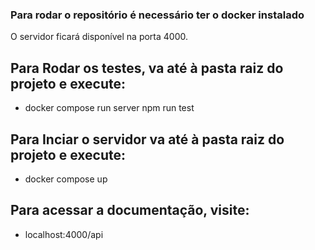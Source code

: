 ### Para rodar o repositório é necessário ter o docker instalado

O servidor ficará disponível na porta 4000.

## Para Rodar os testes, va até à pasta raiz do projeto e execute:

- docker compose run server npm run test

## Para Inciar o servidor va até à pasta raiz do projeto e execute:

- docker compose up

## Para acessar a documentação, visite:

- localhost:4000/api
